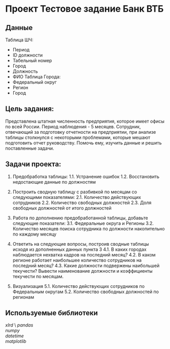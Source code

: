 # Проект Тестовое задание Банк ВТБ

## Данные 
Таблица ШЧ:
- Период
-	ID должности
-	Табельный номер
-	Город
-	Должность
-	ФИО
Таблица Города:
-	Федеральный округ
-	Регион
-	Город

## Цель задания: 
Представлена штатная численность предприятия, которое имеет офисы по всей России. Период наблюдения - 5 месяцев. 
Сотрудник, отвечающий за подготовку отчетности на предприятии, при анализе таблицы столкнулся с некоторыми проблемами, которые мешают подготовить отчет руководству.
Помочь ему, изучить данные и решить поставленные задачи.

## Задачи проекта: 
1. Предобработка таблицы:
1.1. Устранение ошибок
1.2. Восстановить недостающие данные по должностям
2. Построить сводную таблицу с разбивкой по месяцам со следующими показателями:
2.1. Количество действующих сотрудников
2.2. Количество свободных должностей
2.3. Доля свободных должностей от итого должностей
3. Работа по дополнению предобработанной таблицы, добавьте следующие показатели:
3.1. Федеральные округа и Регионы
3.2. Количество месяцев поиска сотрудника по должности накопительно по каждому месяцу

4. Ответить на следующие вопросы, построив сводные таблицы исходя из дополненных данных пункта 3
4.1. В каких городах наблюдается нехватка кадров на последний месяц?
4.2. В каком регионе работает наибольшее количество сотрудников на последний месяц?
4.3. Какие должности подвержены наибольшей текучести? Вывести наименование должности и коэффициенты текучести по месяцам.
   
5. Визуализация
5.1. Количество действующих сотрудников по Федеральным округам
5.2. Количество свободных должностей по регионам


## Используемые библиотеки
*xlrd* \ 
*pandas* \
*numpy* \
*datetime* \
*matplotlib*
